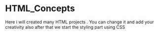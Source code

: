 # HTML_Concepts
Here i will created many HTML projects . You can change it and add your creativity also after that we start the styling part using CSS
